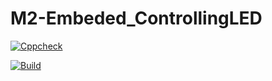 # M2-Embeded_ControllingLED

[![Cppcheck](https://github.com/vin099/M2-Embeded_ControllingLED/actions/workflows/cppcheck.yml/badge.svg)](https://github.com/vin099/M2-Embeded_ControllingLED/actions/workflows/cppcheck.yml)

[![Build](https://github.com/vin099/M2-Embeded_ControllingLED/actions/workflows/compile.yml/badge.svg)](https://github.com/vin099/M2-Embeded_ControllingLED/actions/workflows/compile.yml)
